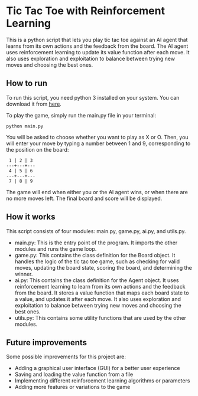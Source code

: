 # Tic Tac Toe with Reinforcement Learning

This is a python script that lets you play tic tac toe against an AI agent that learns from its own actions and the feedback from the board. The AI agent uses reinforcement learning to update its value function after each move. It also uses exploration and exploitation to balance between trying new moves and choosing the best ones.

## How to run

To run this script, you need python 3 installed on your system. You can download it from [here](https://www.python.org/downloads/).

To play the game, simply run the main.py file in your terminal:

`python main.py`

You will be asked to choose whether you want to play as X or O. Then, you will enter your move by typing a number between 1 and 9, corresponding to the position on the board:

     1 | 2 | 3
    ---+---+---
     4 | 5 | 6
    ---+---+---
     7 | 8 | 9

The game will end when either you or the AI agent wins, or when there are no more moves left. The final board and score will be displayed.

## How it works

This script consists of four modules: main.py, game.py, ai.py, and utils.py.

- main.py: This is the entry point of the program. It imports the other modules and runs the game loop.
- game.py: This contains the class definition for the Board object. It handles the logic of the tic tac toe game, such as checking for valid moves, updating the board state, scoring the board, and determining the winner.
- ai.py: This contains the class definition for the Agent object. It uses reinforcement learning to learn from its own actions and the feedback from the board. It stores a value function that maps each board state to a value, and updates it after each move. It also uses exploration and exploitation to balance between trying new moves and choosing the best ones.
- utils.py: This contains some utility functions that are used by the other modules.

## Future improvements

Some possible improvements for this project are:

- Adding a graphical user interface (GUI) for a better user experience
- Saving and loading the value function from a file
- Implementing different reinforcement learning algorithms or parameters
- Adding more features or variations to the game
